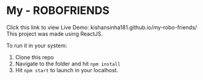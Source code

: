 # My - ROBOFRIENDS
Click this link to view Live Demo: kishansinha181.github.io/my-robo-friends/
This project was made using ReactJS.

To run it in your system:

1. Clone this repo
2. Navigate to the folder and hit `npm install`
3. Hit `npm start` to launch in your localhost.
